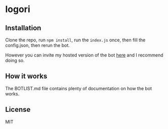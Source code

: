 # logori

## Installation

Clone the repo, run `npm install`, run the `index.js` once, then fill the config.json, then rerun the bot.  

However you can invite my hosted version of the bot [here](https://discordapp.com/api/oauth2/authorize?client_id=463829271933354006&permissions=128&scope=bot) and I recommend doing so.  

## How it works

The BOTLIST.md file contains plenty of documentation on how the bot works.

## License

MIT